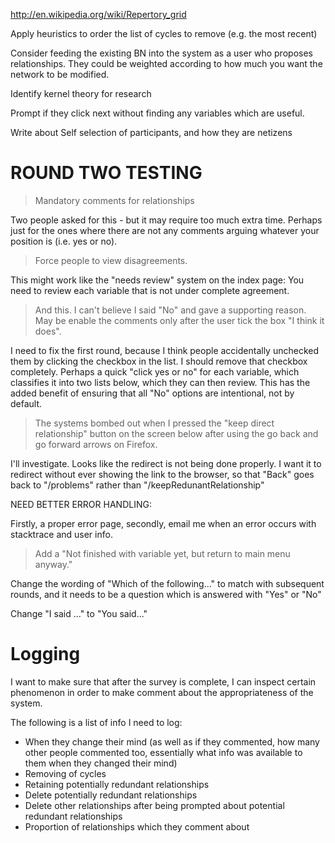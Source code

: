 http://en.wikipedia.org/wiki/Repertory_grid

Apply heuristics to order the list of cycles to remove (e.g. the most recent)

Consider feeding the existing BN into the system as a user who proposes relationships.
They could be weighted according to how much you want the network to be modified.

Identify kernel theory for research

Prompt if they click next without finding any variables which are useful.

Write about Self selection of participants, and how they are netizens


# ROUND TWO TESTING

> Mandatory comments for relationships 

Two people asked for this - but it may require too much extra time. Perhaps just for the ones where there are not any comments arguing whatever your position is (i.e. yes or no).


> Force people to view disagreements.

This might work like the "needs review" system on the index page: You need to review each variable that is not under complete agreement.


> And this. I can't believe I said "No" and gave a supporting reason.  May be enable the comments only after the user tick the box "I think it does".

I need to fix the first round, because I think people accidentally unchecked them by clicking the checkbox in the list. I should remove that checkbox completely.
Perhaps a quick "click yes or no" for each variable, which classifies it into two lists below, which they can then review.
This has the added benefit of ensuring that all "No" options are intentional, not by default.

> The systems bombed out when I pressed the "keep direct relationship" button on the screen below after using the go back and go forward arrows on Firefox.

I'll investigate. Looks like the redirect is not being done properly. I want it to redirect without ever showing the link to the browser, so that "Back" goes back to "/problems" rather than "/keepRedunantRelationship"

NEED BETTER ERROR HANDLING:

Firstly, a proper error page, secondly, email me when an error occurs with stacktrace and user info.

> Add a "Not finished with variable yet, but return to main menu anyway."

Change the wording of "Which of the following..." to match with subsequent rounds, and it needs to be a question which is answered with "Yes" or "No"

Change "I said ..." to "You said..."

# Logging

I want to make sure that after the survey is complete, I can inspect certain phenomenon in order to make comment about the appropriateness of the system.

The following is a list of info I need to log:

 * When they change their mind (as well as if they commented, how many other people commented too, essentially what info was available to them when they changed their mind)
 * Removing of cycles
 * Retaining potentially redundant relationships
 * Delete potentially redundant relationships
 * Delete other relationships after being prompted about potential redundant relationships
 * Proportion of relationships which they comment about


